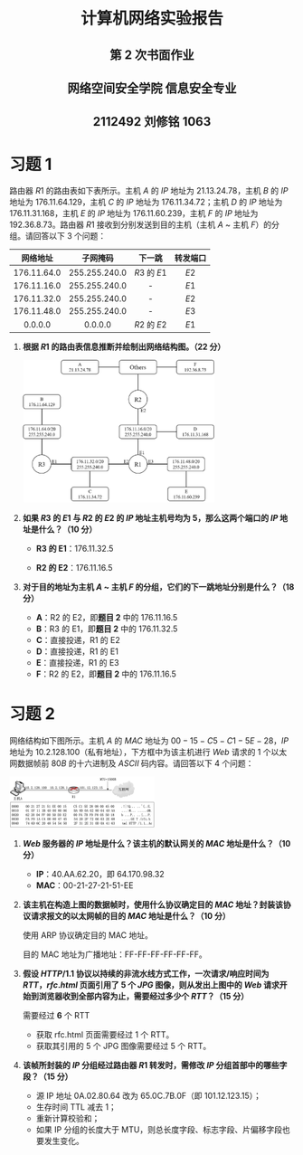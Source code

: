 # <center>**计算机网络实验报告**</center>

## <center>第 2 次书面作业</center>

## <center> **网络空间安全学院 信息安全专业**</center>

## <center> **2112492 刘修铭 1063**</center>

# 习题 1

路由器 $R1$ 的路由表如下表所示。主机 $A$ 的 $IP$ 地址为 $21.13.24.78$，主机 $B$ 的 $IP$ 地址为 $176.11.64.129$，主机 $C$ 的 $IP$ 地址为 $176.11.34.72$；主机 $D$ 的 $IP$ 地址为 $176.11.31.168$，主机 $E$ 的 $IP$ 地址为 $176.11.60.239$，主机 $F$ 的 $IP$ 地址为 $192.36.8.73$。路由器 $R1$ 接收到分别发送到目的主机（主机 $A$ ~ 主机 $F$）的分组。请回答以下 $3$ 个问题：

|   网络地址    |    子网掩码     |    下一跳    | 转发端口 |
| :-----------: | :-------------: | :----------: | :------: |
| $176.11.64.0$ | $255.255.240.0$ | $R3$ 的 $E1$ |   $E2$   |
| $176.11.16.0$ | $255.255.240.0$ |      -       |   $E1$   |
| $176.11.32.0$ | $255.255.240.0$ |      -       |   $E2$   |
| $176.11.48.0$ | $255.255.240.0$ |      -       |   $E3$   |
|   $0.0.0.0$   |    $0.0.0.0$    | $R2$ 的 $E2$ |   $E1$   |

1. **根据 $R1$ 的路由表信息推断并绘制出网络结构图。（22 分）**

   <img src="./pic/3.png" style="zoom: 33%;" />

2. **如果 $R3$ 的 $E1$ 与 $R2$ 的 $E2$ 的 $IP$ 地址主机号均为 $5$，那么这两个端口的 $IP$ 地址是什么？（10 分）**

   * **R3  的 E1**：176.11.32.5

   * **R2 的 E2**：176.11.16.5

3. **对于目的地址为主机 $A$ ~ 主机 $F$ 的分组，它们的下一跳地址分别是什么？（18 分）**
   * **A**：R2 的 E2，即**题目 2** 中的 176.11.16.5
   * **B**：R3 的 E1，即**题目 2** 中的 176.11.32.5
   * **C**：直接投递，R1 的 E2
   * **D**：直接投递，R1 的 E1
   * **E**：直接投递，R1 的 E3
   * **F**：R2 的 E2，即**题目 2** 中的 176.11.16.5



# 习题 2

网络结构如下图所示。主机 $A$ 的 $MAC$ 地址为 $00-15-C5-C1-5E-28$，$IP$ 地址为 $10.2.128.100$（私有地址），下方框中为该主机进行 $Web$ 请求的 $1$ 个以太网数据帧前 $80B$ 的十六进制及 $ASCII$ 码内容。请回答以下 $4$ 个问题：

<img src="./pic/2.png" style="zoom: 25%;" />

1. **$Web$ 服务器的 $IP$ 地址是什么？该主机的默认网关的 $MAC$ 地址是什么？（10 分）**
   * **IP**：40.AA.62.20，即 64.170.98.32
   * **MAC**：00-21-27-21-51-EE

2. **该主机在构造上图的数据帧时，使用什么协议确定目的 $MAC$ 地址？封装该协议请求报文的以太网帧的目的 $MAC$ 地址是什么？（10 分）**

   使用 ARP 协议确定目的 MAC 地址。

   目的 MAC 地址为广播地址：FF-FF-FF-FF-FF-FF。

3. **假设 $HTTP/1.1$ 协议以持续的非流水线方式工作，一次请求/响应时间为 $RTT$，$rfc.html$ 页面引用了 $5$ 个 $JPG$ 图像，则从发出上图中的 $Web$ 请求开始到浏览器收到全部内容为止，需要经过多少个 $RTT$？（15 分）**

   需要经过 **6** 个 RTT

   * 获取 rfc.html 页面需要经过 1 个 RTT。
   * 获取其引用的 5 个 JPG 图像需要经过 5 个 RTT。

4. **该帧所封装的 $IP$ 分组经过路由器 $R1$ 转发时，需修改 $IP$ 分组首部中的哪些字段？（15 分）**

   * 源 IP 地址 0A.02.80.64 改为 65.0C.7B.0F（即 101.12.123.15）；
   * 生存时间 TTL 减去 1；
   * 重新计算校验和；
   * 如果 IP 分组的长度大于 MTU，则总长度字段、标志字段、片偏移字段也要发生变化。
